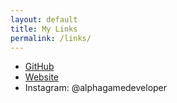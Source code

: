 ```yaml
---
layout: default
title: My Links
permalink: /links/
---
```

* [GitHub](https://github.com/AlphaGameDeveloepr)
* [Website](https://alphagame.dev)
* Instagram: @alphagamedeveloper
